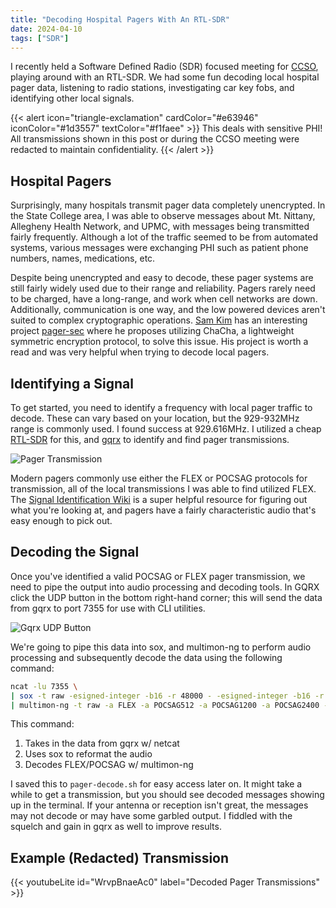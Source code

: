 ```yaml
---
title: "Decoding Hospital Pagers With An RTL-SDR"
date: 2024-04-10
tags: ["SDR"]
---
```


I recently held a Software Defined Radio (SDR) focused meeting for [CCSO](https://psuccso.org), playing around with an RTL-SDR. We had some fun decoding local hospital pager data, listening to radio stations, investigating car key fobs, and identifying other local signals.

{{< alert icon="triangle-exclamation" cardColor="#e63946" iconColor="#1d3557" textColor="#f1faee" >}}
This deals with sensitive PHI! All transmissions shown in this post or during the CCSO meeting were redacted to maintain confidentiality.
{{< /alert >}}

## Hospital Pagers

Surprisingly, many hospitals transmit pager data completely unencrypted. In the State College area, I was able to observe messages about Mt. Nittany, Allegheny Health Network, and UPMC, with messages being transmitted fairly frequently. Although a lot of the traffic seemed to be from automated systems, various messages were exchanging PHI such as patient phone numbers, names, medications, etc.

Despite being unencrypted and easy to decode, these pager systems are still fairly widely used due to their range and reliability. Pagers rarely need to be charged, have a long-range, and work when cell networks are down. Additionally, communication is one way, and the low powered devices aren't suited to complex cryptographic operations. [Sam Kim](https://www.samkim.io/#/) has an interesting project [pager-sec](https://github.com/sam-k/pager-sec) where he proposes utilizing ChaCha, a lightweight symmetric encryption protocol, to solve this issue. His project is worth a read and was very helpful when trying to decode local pagers.

## Identifying a Signal

To get started, you need to identify a frequency with local pager traffic to decode. These can vary based on your location, but the 929-932MHz range is commonly used. I found success at 929.616MHz. I utilized a cheap [RTL-SDR](https://www.rtl-sdr.com/buy-rtl-sdr-dvb-t-dongles/) for this, and [gqrx](https://www.gqrx.dk/) to identify and find pager transmissions.

![Pager Transmission](security/sdr-pagers/gqrx-pager.png)

Modern pagers commonly use either the FLEX or POCSAG protocols for transmission, all of the local transmissions I was able to find utilized FLEX. The [Signal Identification Wiki](https://www.sigidwiki.com/wiki/FLEX) is a super helpful resource for figuring out what you're looking at, and pagers have a fairly characteristic audio that's easy enough to pick out.

## Decoding the Signal

Once you've identified a valid POCSAG or FLEX pager transmission, we need to pipe the output into audio processing and decoding tools. In GQRX click the UDP button in the bottom right-hand corner; this will send the data from gqrx to port 7355 for use with CLI utilities.

![Gqrx UDP Button](security/sdr-pagers/gqrx-UDP-button.png)

We're going to pipe this data into sox, and multimon-ng to perform audio processing and subsequently decode the data using the following command:

```bash
ncat -lu 7355 \                              
| sox -t raw -esigned-integer -b16 -r 48000 - -esigned-integer -b16 -r 22050 -t raw - \
| multimon-ng -t raw -a FLEX -a POCSAG512 -a POCSAG1200 -a POCSAG2400 -
```

This command:

1. Takes in the data from gqrx w/ netcat
2. Uses sox to reformat the audio
3. Decodes FLEX/POCSAG w/ multimon-ng

I saved this to `pager-decode.sh` for easy access later on. It might take a while to get a transmission, but you should see decoded messages showing up in the terminal. If your antenna or reception isn't great, the messages may not decode or may have some garbled output. I fiddled with the squelch and gain in gqrx as well to improve results.

## Example (Redacted) Transmission

{{< youtubeLite id="WrvpBnaeAc0" label="Decoded Pager Transmissions" >}}
